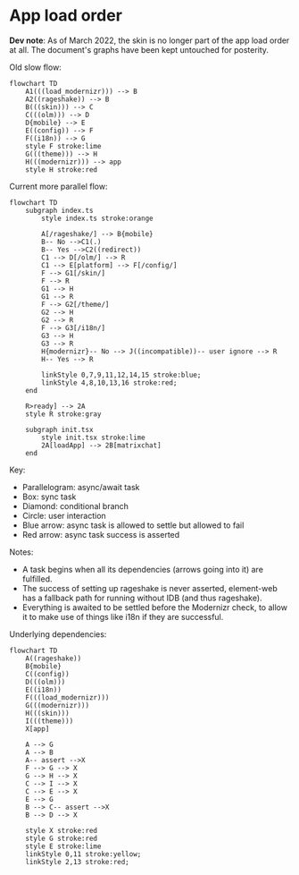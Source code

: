 # App load order

**Dev note**: As of March 2022, the skin is no longer part of the app load order at all. The document's graphs have
been kept untouched for posterity.

Old slow flow:

```mermaid
flowchart TD
    A1(((load_modernizr))) --> B
    A2((rageshake)) --> B
    B(((skin))) --> C
    C(((olm))) --> D
    D{mobile} --> E
    E((config)) --> F
    F((i18n)) --> G
    style F stroke:lime
    G(((theme))) --> H
    H(((modernizr))) --> app
    style H stroke:red
```

Current more parallel flow:

```mermaid
flowchart TD
    subgraph index.ts
        style index.ts stroke:orange

        A[/rageshake/] --> B{mobile}
        B-- No -->C1(.)
        B-- Yes -->C2((redirect))
        C1 --> D[/olm/] --> R
        C1 --> E[platform] --> F[/config/]
        F --> G1[/skin/]
        F --> R
        G1 --> H
        G1 --> R
        F --> G2[/theme/]
        G2 --> H
        G2 --> R
        F --> G3[/i18n/]
        G3 --> H
        G3 --> R
        H{modernizr}-- No --> J((incompatible))-- user ignore --> R
        H-- Yes --> R

        linkStyle 0,7,9,11,12,14,15 stroke:blue;
        linkStyle 4,8,10,13,16 stroke:red;
    end

    R>ready] --> 2A
    style R stroke:gray

    subgraph init.tsx
        style init.tsx stroke:lime
        2A[loadApp] --> 2B[matrixchat]
    end

```

Key:

- Parallelogram: async/await task
- Box: sync task
- Diamond: conditional branch
- Circle: user interaction
- Blue arrow: async task is allowed to settle but allowed to fail
- Red arrow: async task success is asserted

Notes:

- A task begins when all its dependencies (arrows going into it) are fulfilled.
- The success of setting up rageshake is never asserted, element-web has a fallback path for running without IDB (and thus rageshake).
- Everything is awaited to be settled before the Modernizr check, to allow it to make use of things like i18n if they are successful.

Underlying dependencies:

```mermaid
flowchart TD
    A((rageshake))
    B{mobile}
    C((config))
    D(((olm)))
    E((i18n))
    F(((load_modernizr)))
    G(((modernizr)))
    H(((skin)))
    I(((theme)))
    X[app]

    A --> G
    A --> B
    A-- assert -->X
    F --> G --> X
    G --> H --> X
    C --> I --> X
    C --> E --> X
    E --> G
    B --> C-- assert -->X
    B --> D --> X

    style X stroke:red
    style G stroke:red
    style E stroke:lime
    linkStyle 0,11 stroke:yellow;
    linkStyle 2,13 stroke:red;
```
